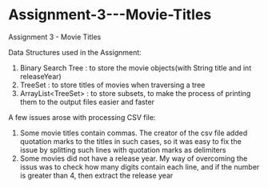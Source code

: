 # Assignment-3---Movie-Titles
Assignment 3 - Movie Titles

Data Structures used in the Assignment:
1. Binary Search Tree : to store the movie objects(with String title and int releaseYear) 
2. TreeSet<String> : to store titles of movies when traversing a tree
3. ArrayList<TreeSet<String>> : to store subsets, to make the process of printing them to the output files easier and faster
  
A few issues arose with processing CSV file:
1. Some movie titles contain commas.
The creator of the csv file added quotation marks to the titles in such cases, so it was easy to fix the issue by splitting such lines with quotation marks as delimiters
2. Some movies did not have a release year.
My way of overcoming the issus was to check how many digits contain each line, and if the number is greater than 4, then extract the release year
